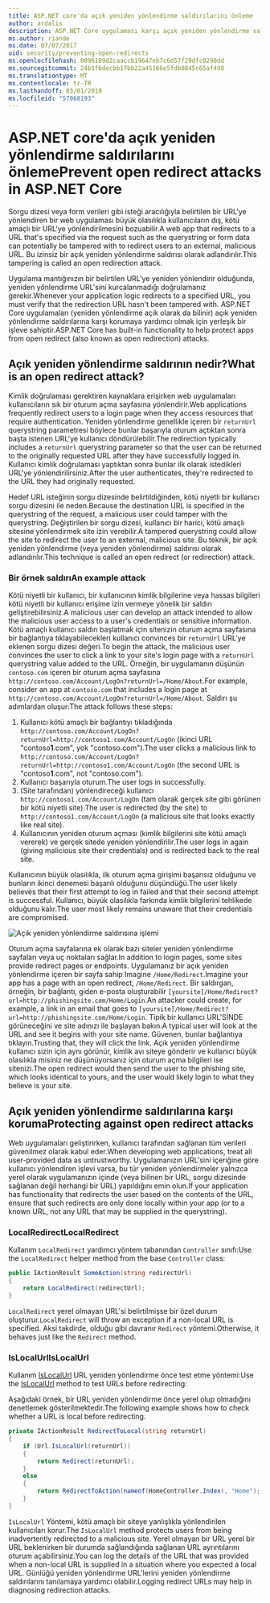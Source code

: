 ```yaml
---
title: ASP.NET core'da açık yeniden yönlendirme saldırılarını önleme
author: ardalis
description: ASP.NET Core uygulaması karşı açık yeniden yönlendirme saldırılarını önlemek nasıl gösterir
ms.author: riande
ms.date: 07/07/2017
uid: security/preventing-open-redirects
ms.openlocfilehash: 0896189d2caaccb19647eb7c6d57f29dfc0290dd
ms.sourcegitcommit: 24b1f6decbb17bb22a45166e5fdb0845c65af498
ms.translationtype: MT
ms.contentlocale: tr-TR
ms.lasthandoff: 03/01/2019
ms.locfileid: "57068193"
---
```

# <a name="prevent-open-redirect-attacks-in-aspnet-core"></a><span data-ttu-id="236df-103">ASP.NET core'da açık yeniden yönlendirme saldırılarını önleme</span><span class="sxs-lookup"><span data-stu-id="236df-103">Prevent open redirect attacks in ASP.NET Core</span></span>

<span data-ttu-id="236df-104">Sorgu dizesi veya form verileri gibi isteği aracılığıyla belirtilen bir URL'ye yönlendiren bir web uygulaması büyük olasılıkla kullanıcıların dış, kötü amaçlı bir URL'ye yönlendirilmesini bozuabilir.</span><span class="sxs-lookup"><span data-stu-id="236df-104">A web app that redirects to a URL that's specified via the request such as the querystring or form data can potentially be tampered with to redirect users to an external, malicious URL.</span></span> <span data-ttu-id="236df-105">Bu izinsiz bir açık yeniden yönlendirme saldırısı olarak adlandırılır.</span><span class="sxs-lookup"><span data-stu-id="236df-105">This tampering is called an open redirection attack.</span></span>

<span data-ttu-id="236df-106">Uygulama mantığınızın bir belirtilen URL'ye yeniden yönlendirir olduğunda, yeniden yönlendirme URL'sini kurcalanmadığı doğrulamanız gerekir.</span><span class="sxs-lookup"><span data-stu-id="236df-106">Whenever your application logic redirects to a specified URL, you must verify that the redirection URL hasn't been tampered with.</span></span> <span data-ttu-id="236df-107">ASP.NET Core uygulamaları (yeniden yönlendirme açık olarak da bilinir) açık yeniden yönlendirme saldırılarına karşı korumaya yardımcı olmak için yerleşik bir işleve sahiptir.</span><span class="sxs-lookup"><span data-stu-id="236df-107">ASP.NET Core has built-in functionality to help protect apps from open redirect (also known as open redirection) attacks.</span></span>

## <a name="what-is-an-open-redirect-attack"></a><span data-ttu-id="236df-108">Açık yeniden yönlendirme saldırının nedir?</span><span class="sxs-lookup"><span data-stu-id="236df-108">What is an open redirect attack?</span></span>

<span data-ttu-id="236df-109">Kimlik doğrulaması gerektiren kaynaklara erişirken web uygulamaları kullanıcıların sık bir oturum açma sayfasına yönlendirir.</span><span class="sxs-lookup"><span data-stu-id="236df-109">Web applications frequently redirect users to a login page when they access resources that require authentication.</span></span> <span data-ttu-id="236df-110">Yeniden yönlendirme genellikle içeren bir `returnUrl` querystring parametresi böylece bunlar başarıyla oturum açtıktan sonra başta istenen URL'ye kullanıcı döndürülebilir.</span><span class="sxs-lookup"><span data-stu-id="236df-110">The redirection typically includes a `returnUrl` querystring parameter so that the user can be returned to the originally requested URL after they have successfully logged in.</span></span> <span data-ttu-id="236df-111">Kullanıcı kimlik doğrulaması yaptıktan sonra bunlar ilk olarak istedikleri URL'ye yönlendirilirsiniz.</span><span class="sxs-lookup"><span data-stu-id="236df-111">After the user authenticates, they're redirected to the URL they had originally requested.</span></span>

<span data-ttu-id="236df-112">Hedef URL isteğinin sorgu dizesinde belirtildiğinden, kötü niyetli bir kullanıcı sorgu dizesini ile neden.</span><span class="sxs-lookup"><span data-stu-id="236df-112">Because the destination URL is specified in the querystring of the request, a malicious user could tamper with the querystring.</span></span> <span data-ttu-id="236df-113">Değiştirilen bir sorgu dizesi, kullanıcı bir harici, kötü amaçlı sitesine yönlendirmek site izin verebilir.</span><span class="sxs-lookup"><span data-stu-id="236df-113">A tampered querystring could allow the site to redirect the user to an external, malicious site.</span></span> <span data-ttu-id="236df-114">Bu teknik, bir açık yeniden yönlendirme (veya yeniden yönlendirme) saldırısı olarak adlandırılır.</span><span class="sxs-lookup"><span data-stu-id="236df-114">This technique is called an open redirect (or redirection) attack.</span></span>

### <a name="an-example-attack"></a><span data-ttu-id="236df-115">Bir örnek saldırı</span><span class="sxs-lookup"><span data-stu-id="236df-115">An example attack</span></span>

<span data-ttu-id="236df-116">Kötü niyetli bir kullanıcı, bir kullanıcının kimlik bilgilerine veya hassas bilgileri kötü niyetli bir kullanıcı erişime izin vermeye yönelik bir saldırı geliştirebilirsiniz.</span><span class="sxs-lookup"><span data-stu-id="236df-116">A malicious user can develop an attack intended to allow the malicious user access to a user's credentials or sensitive information.</span></span> <span data-ttu-id="236df-117">Kötü amaçlı kullanıcı saldırı başlatmak için sitenizin oturum açma sayfasına bir bağlantıya tıklayabilecekleri kullanıcı convinces bir `returnUrl` URL'ye eklenen sorgu dizesi değeri.</span><span class="sxs-lookup"><span data-stu-id="236df-117">To begin the attack, the malicious user convinces the user to click a link to your site's login page with a `returnUrl` querystring value added to the URL.</span></span> <span data-ttu-id="236df-118">Örneğin, bir uygulamanın düşünün `contoso.com` içeren bir oturum açma sayfasına `http://contoso.com/Account/LogOn?returnUrl=/Home/About`.</span><span class="sxs-lookup"><span data-stu-id="236df-118">For example, consider an app at `contoso.com` that includes a login page at `http://contoso.com/Account/LogOn?returnUrl=/Home/About`.</span></span> <span data-ttu-id="236df-119">Saldırı şu adımlardan oluşur:</span><span class="sxs-lookup"><span data-stu-id="236df-119">The attack follows these steps:</span></span>

1. <span data-ttu-id="236df-120">Kullanıcı kötü amaçlı bir bağlantıyı tıkladığında `http://contoso.com/Account/LogOn?returnUrl=http://contoso1.com/Account/LogOn` (ikinci URL "contoso**1**.com", yok "contoso.com").</span><span class="sxs-lookup"><span data-stu-id="236df-120">The user clicks a malicious link to `http://contoso.com/Account/LogOn?returnUrl=http://contoso1.com/Account/LogOn` (the second URL is "contoso**1**.com", not "contoso.com").</span></span>
2. <span data-ttu-id="236df-121">Kullanıcı başarıyla oturum.</span><span class="sxs-lookup"><span data-stu-id="236df-121">The user logs in successfully.</span></span>
3. <span data-ttu-id="236df-122">(Site tarafından) yönlendireceği kullanıcı `http://contoso1.com/Account/LogOn` (tam olarak gerçek site gibi görünen bir kötü niyetli site).</span><span class="sxs-lookup"><span data-stu-id="236df-122">The user is redirected (by the site) to `http://contoso1.com/Account/LogOn` (a malicious site that looks exactly like real site).</span></span>
4. <span data-ttu-id="236df-123">Kullanıcının yeniden oturum açması (kimlik bilgilerini site kötü amaçlı vererek) ve gerçek sitede yeniden yönlendirilir.</span><span class="sxs-lookup"><span data-stu-id="236df-123">The user logs in again (giving malicious site their credentials) and is redirected back to the real site.</span></span>

<span data-ttu-id="236df-124">Kullanıcının büyük olasılıkla, ilk oturum açma girişimi başarısız olduğunu ve bunların ikinci denemesi başarılı olduğunu düşündüğü.</span><span class="sxs-lookup"><span data-stu-id="236df-124">The user likely believes that their first attempt to log in failed and that their second attempt is successful.</span></span> <span data-ttu-id="236df-125">Kullanıcı, büyük olasılıkla farkında kimlik bilgilerini tehlikede olduğunu kalır.</span><span class="sxs-lookup"><span data-stu-id="236df-125">The user most likely remains unaware that their credentials are compromised.</span></span>

![Açık yeniden yönlendirme saldırısına işlemi](preventing-open-redirects/_static/open-redirection-attack-process.png)

<span data-ttu-id="236df-127">Oturum açma sayfalarına ek olarak bazı siteler yeniden yönlendirme sayfaları veya uç noktaları sağlar.</span><span class="sxs-lookup"><span data-stu-id="236df-127">In addition to login pages, some sites provide redirect pages or endpoints.</span></span> <span data-ttu-id="236df-128">Uygulamanız bir açık yeniden yönlendirme içeren bir sayfa sahip Imagine `/Home/Redirect`.</span><span class="sxs-lookup"><span data-stu-id="236df-128">Imagine your app has a page with an open redirect, `/Home/Redirect`.</span></span> <span data-ttu-id="236df-129">Bir saldırgan, örneğin, bir bağlantı, giden e-posta oluşturabilir `[yoursite]/Home/Redirect?url=http://phishingsite.com/Home/Login`.</span><span class="sxs-lookup"><span data-stu-id="236df-129">An attacker could create, for example, a link in an email that goes to `[yoursite]/Home/Redirect?url=http://phishingsite.com/Home/Login`.</span></span> <span data-ttu-id="236df-130">Tipik bir kullanıcı URL'SİNDE görüneceğini ve site adınızı ile başlayan bakın.</span><span class="sxs-lookup"><span data-stu-id="236df-130">A typical user will look at the URL and see it begins with your site name.</span></span> <span data-ttu-id="236df-131">Güvenen, bunlar bağlantıya tıklayın.</span><span class="sxs-lookup"><span data-stu-id="236df-131">Trusting that, they will click the link.</span></span> <span data-ttu-id="236df-132">Açık yeniden yönlendirme kullanıcı sizin için aynı görünür, kimlik avı siteye gönderir ve kullanıcı büyük olasılıkla misiniz ne düşünüyorsanız için oturum açma bilgileri ise sitenizi.</span><span class="sxs-lookup"><span data-stu-id="236df-132">The open redirect would then send the user to the phishing site, which looks identical to yours, and the user would likely login to what they believe is your site.</span></span>

## <a name="protecting-against-open-redirect-attacks"></a><span data-ttu-id="236df-133">Açık yeniden yönlendirme saldırılarına karşı koruma</span><span class="sxs-lookup"><span data-stu-id="236df-133">Protecting against open redirect attacks</span></span>

<span data-ttu-id="236df-134">Web uygulamaları geliştirirken, kullanıcı tarafından sağlanan tüm verileri güvenilmez olarak kabul eder.</span><span class="sxs-lookup"><span data-stu-id="236df-134">When developing web applications, treat all user-provided data as untrustworthy.</span></span> <span data-ttu-id="236df-135">Uygulamanızın URL'sini içeriğine göre kullanıcı yönlendiren işlevi varsa, bu tür yeniden yönlendirmeler yalnızca yerel olarak uygulamanızın içinde (veya bilinen bir URL, sorgu dizesinde sağlanan değil herhangi bir URL) yapıldığını emin olun.</span><span class="sxs-lookup"><span data-stu-id="236df-135">If your application has functionality that redirects the user based on the contents of the URL,  ensure that such redirects are only done locally within your app (or to a known URL, not any URL that may be supplied in the querystring).</span></span>

### <a name="localredirect"></a><span data-ttu-id="236df-136">LocalRedirect</span><span class="sxs-lookup"><span data-stu-id="236df-136">LocalRedirect</span></span>

<span data-ttu-id="236df-137">Kullanım `LocalRedirect` yardımcı yöntem tabanından `Controller` sınıfı:</span><span class="sxs-lookup"><span data-stu-id="236df-137">Use the `LocalRedirect` helper method from the base `Controller` class:</span></span>

```csharp
public IActionResult SomeAction(string redirectUrl)
{
    return LocalRedirect(redirectUrl);
}
```

<span data-ttu-id="236df-138">`LocalRedirect` yerel olmayan URL'si belirtilmişse bir özel durum oluşturur.</span><span class="sxs-lookup"><span data-stu-id="236df-138">`LocalRedirect` will throw an exception if a non-local URL is specified.</span></span> <span data-ttu-id="236df-139">Aksi takdirde, olduğu gibi davranır `Redirect` yöntemi.</span><span class="sxs-lookup"><span data-stu-id="236df-139">Otherwise, it behaves just like the `Redirect` method.</span></span>

### <a name="islocalurl"></a><span data-ttu-id="236df-140">IsLocalUrl</span><span class="sxs-lookup"><span data-stu-id="236df-140">IsLocalUrl</span></span>

<span data-ttu-id="236df-141">Kullanım [IsLocalUrl](/dotnet/api/Microsoft.AspNetCore.Mvc.IUrlHelper?view=aspnetcore-2.0#Microsoft_AspNetCore_Mvc_IUrlHelper_IsLocalUrl_System_String_) URL yeniden yönlendirme önce test etme yöntemi:</span><span class="sxs-lookup"><span data-stu-id="236df-141">Use the [IsLocalUrl](/dotnet/api/Microsoft.AspNetCore.Mvc.IUrlHelper?view=aspnetcore-2.0#Microsoft_AspNetCore_Mvc_IUrlHelper_IsLocalUrl_System_String_) method to test URLs before redirecting:</span></span>

<span data-ttu-id="236df-142">Aşağıdaki örnek, bir URL yeniden yönlendirme önce yerel olup olmadığını denetlemek gösterilmektedir.</span><span class="sxs-lookup"><span data-stu-id="236df-142">The following example shows how to check whether a URL is local before redirecting.</span></span>

```csharp
private IActionResult RedirectToLocal(string returnUrl)
{
    if (Url.IsLocalUrl(returnUrl))
    {
        return Redirect(returnUrl);
    }
    else
    {
        return RedirectToAction(nameof(HomeController.Index), "Home");
    }
}
```

<span data-ttu-id="236df-143">`IsLocalUrl` Yöntemi, kötü amaçlı bir siteye yanlışlıkla yönlendirilen kullanıcıları korur.</span><span class="sxs-lookup"><span data-stu-id="236df-143">The `IsLocalUrl` method protects users from being inadvertently redirected to a malicious site.</span></span> <span data-ttu-id="236df-144">Yerel olmayan bir URL yerel bir URL beklenirken bir durumda sağlandığında sağlanan URL ayrıntılarını oturum açabilirsiniz.</span><span class="sxs-lookup"><span data-stu-id="236df-144">You can log the details of the URL that was provided when a non-local URL is supplied in a situation where you expected a local URL.</span></span> <span data-ttu-id="236df-145">Günlüğü yeniden yönlendirme URL'lerini yeniden yönlendirme saldırılarını tanılamaya yardımcı olabilir.</span><span class="sxs-lookup"><span data-stu-id="236df-145">Logging redirect URLs may help in diagnosing redirection attacks.</span></span>
